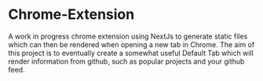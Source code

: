 # Chrome-Extension

A work in progress chrome extension using NextJs to generate static files which can then be rendered when opening a new tab in Chrome.
The aim of this project is to eventually create a somewhat useful Default Tab which will render information from github, such as popular projects and your github feed.
